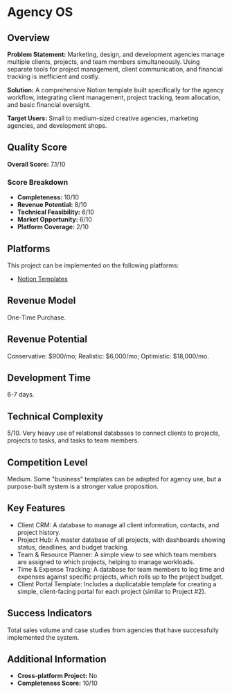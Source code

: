 # Agency OS

## Overview
**Problem Statement:** Marketing, design, and development agencies manage multiple clients, projects, and team members simultaneously. Using separate tools for project management, client communication, and financial tracking is inefficient and costly.

**Solution:** A comprehensive Notion template built specifically for the agency workflow, integrating client management, project tracking, team allocation, and basic financial oversight.

**Target Users:** Small to medium-sized creative agencies, marketing agencies, and development shops.

## Quality Score
**Overall Score:** 7.1/10

### Score Breakdown
- **Completeness:** 10/10
- **Revenue Potential:** 8/10
- **Technical Feasibility:** 6/10
- **Market Opportunity:** 6/10
- **Platform Coverage:** 2/10

## Platforms
This project can be implemented on the following platforms:
- [Notion Templates](./platforms/notion-templates/)

## Revenue Model
One-Time Purchase.

## Revenue Potential
Conservative: $900/mo; Realistic: $6,000/mo; Optimistic: $18,000/mo.

## Development Time
6-7 days.

## Technical Complexity
5/10. Very heavy use of relational databases to connect clients to projects, projects to tasks, and tasks to team members.

## Competition Level
Medium. Some "business" templates can be adapted for agency use, but a purpose-built system is a stronger value proposition.

## Key Features
- Client CRM: A database to manage all client information, contacts, and project history.
- Project Hub: A master database of all projects, with dashboards showing status, deadlines, and budget tracking.
- Team & Resource Planner: A simple view to see which team members are assigned to which projects, helping to manage workloads.
- Time & Expense Tracking: A database for team members to log time and expenses against specific projects, which rolls up to the project budget.
- Client Portal Template: Includes a duplicatable template for creating a simple, client-facing portal for each project (similar to Project #2).

## Success Indicators
Total sales volume and case studies from agencies that have successfully implemented the system.

## Additional Information
- **Cross-platform Project:** No
- **Completeness Score:** 10/10
